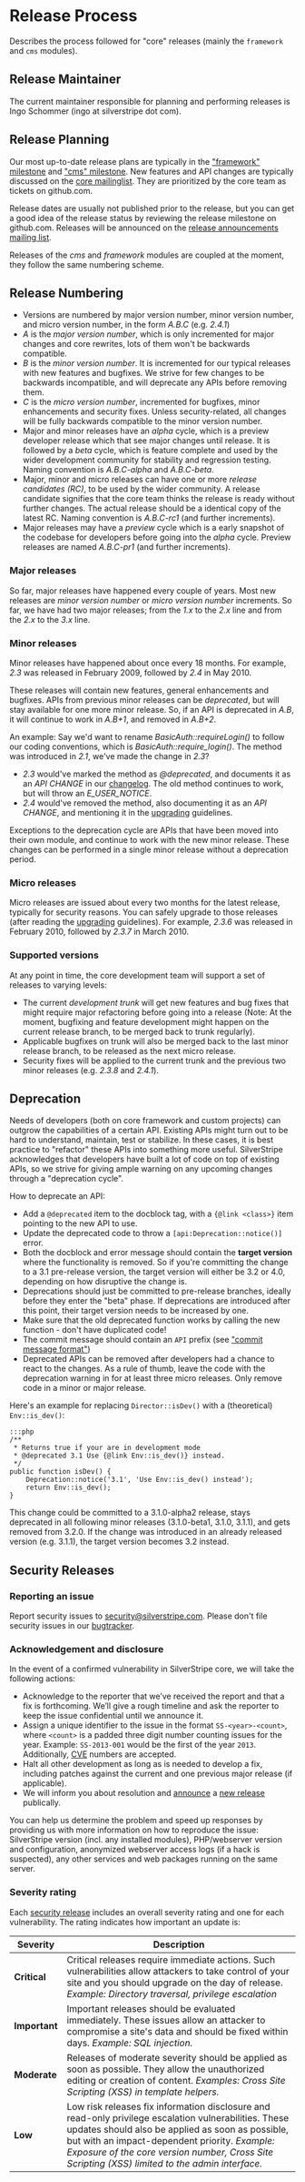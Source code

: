 # Release Process

Describes the process followed for "core" releases (mainly the `framework` and `cms` modules).

## Release Maintainer

The current maintainer responsible for planning and performing releases is Ingo Schommer (ingo at silverstripe dot com).

## Release Planning

Our most up-to-date release plans are typically in the ["framework" milestone](https://github.com/silverstripe/silverstripe-framework/issues/milestones) and ["cms" milestone](https://github.com/silverstripe/silverstripe-cms/issues/milestones).
New features and API changes are typically discussed on the [core
mailinglist](http://groups.google.com/group/silverstripe-dev). They are prioritized by the core team as tickets on 
github.com. 

Release dates are usually not published prior to the release, but you can get a good idea of the release status by
reviewing the release milestone on github.com. Releases will be
announced on the [release announcements mailing list](http://groups.google.com/group/silverstripe-announce).

Releases of the *cms* and *framework* modules are coupled at the moment, they
follow the same numbering scheme.

## Release Numbering

*  Versions are numbered by major version number, minor version number, and micro version number, in the form *A.B.C*
(e.g. *2.4.1*)
*  *A* is the *major version number*, which is only incremented for major changes and core rewrites, lots of them won't
be backwards compatible. 
*  *B* is the *minor version number*. It is incremented for our typical releases with new features and bugfixes. We
strive for few changes to be backwards incompatible, and will deprecate any APIs before removing them.
*  *C* is the *micro version number*, incremented for bugfixes, minor enhancements and security fixes. Unless
security-related, all changes will be fully backwards compatible to the minor version number.
*  Major and minor releases have an *alpha* cycle, which is a preview developer release which that see major changes
until release. It is followed by a *beta* cycle, which is feature complete and used by the wider development community
for stability and regression testing. Naming convention is *A.B.C-alpha* and *A.B.C-beta*.
*  Major, minor and micro releases can have one or more *release candidates (RC)*, to be used by the wider community. A
release candidate signifies that the core team thinks the release is ready without further changes. The actual release
should be a identical copy of the latest RC. Naming convention is *A.B.C-rc1* (and further increments).
* Major releases may have a *preview* cycle which is a early snapshot of the codebase for developers before 
going into the *alpha* cycle. Preview releases are named *A.B.C-pr1* (and further increments).

### Major releases

So far, major releases have happened every couple of years. Most new releases are *minor version number* or *micro
version number* increments.
So far, we have had two major releases; from the *1.x* to the *2.x* line and from the *2.x* to the *3.x* line.

### Minor releases

Minor releases have happened about once every 18 months. 
For example, *2.3* was released in February 2009, followed by *2.4* in May 2010.

These releases will contain new features, general enhancements and bugfixes. APIs from previous minor releases can be
*deprecated*, but will stay available for one more minor release. So, if an API is deprecated in *A.B*, it will continue
to work in *A.B+1*, and removed in *A.B+2*. 

An example: Say we'd want to rename *BasicAuth::requireLogin()* to follow our coding conventions, which is
*BasicAuth::require_login()*. The method was introduced in *2.1*, we've made the change in *2.3*?

*  *2.3* would've marked the method as *@deprecated*, and documents it as an *API CHANGE* in our
[changelog](/changelogs). The old method continues to work, but will throw an *E_USER_NOTICE*.
*  *2.4* would've removed the method, also documenting it as an *API CHANGE*, and mentioning it in the
[upgrading](/installation/upgrading) guidelines.

Exceptions to the deprecation cycle are APIs that have been moved into their own module, and continue to work with the
new minor release. These changes can be performed in a single minor release without a deprecation period.

### Micro releases

Micro releases are issued about every two months for the latest release, typically for security reasons.
You can safely upgrade to those releases (after reading the [upgrading](/installation/upgrading) guidelines).
For example, *2.3.6* was released in February 2010, followed by *2.3.7* in March 2010.

### Supported versions

At any point in time, the core development team will support a set of releases to varying levels:

*  The current *development trunk* will get new features and bug fixes that might require major refactoring before going
into a release (Note: At the moment, bugfixing and feature development might happen on the current release branch, to be
merged back to trunk regularly).
*  Applicable bugfixes on trunk will also be merged back to the last minor release branch, to be released as the next
micro release.
*  Security fixes will be applied to the current trunk and the previous two minor releases (e.g. *2.3.8* and *2.4.1*).

## Deprecation

Needs of developers (both on core framework and custom projects) can outgrow the capabilities
of a certain API. Existing APIs might turn out to be hard to understand, maintain, test or stabilize.
In these cases, it is best practice to "refactor" these APIs into something more useful.
SilverStripe acknowledges that developers have built a lot of code on top of existing APIs,
so we strive for giving ample warning on any upcoming changes through a "deprecation cycle".

How to deprecate an API:

*  Add a `@deprecated` item to the docblock tag, with a `{@link <class>}` item pointing to the new API to use.
*  Update the deprecated code to throw a `[api:Deprecation::notice()]` error.
*  Both the docblock and error message should contain the **target version** where the functionality is removed.
   So if you're committing the change to a 3.1 pre-release version, the target version will either be 3.2 or 4.0,
   depending on how disruptive the change is.
*  Deprecations should just be committed to pre-release branches, ideally before they enter the "beta" phase.
   If deprecations are introduced after this point, their target version needs to be increased by one.
*  Make sure that the old deprecated function works by calling the new function - don't have duplicated code!
*  The commit message should contain an `API` prefix (see ["commit message format"](/misc/contributing/code#commit-messages))
*  Deprecated APIs can be removed after developers had a chance to react to the changes. As a rule of thumb, leave the code with the deprecation warning in for at least three micro releases. Only remove code in a minor or major release. 

Here's an example for replacing `Director::isDev()` with a (theoretical) `Env::is_dev()`:

	:::php
	/**
	 * Returns true if your are in development mode
	 * @deprecated 3.1 Use {@link Env::is_dev()} instead.
	 */
	public function isDev() {
		Deprecation::notice('3.1', 'Use Env::is_dev() instead');
		return Env::is_dev();
	}

This change could be committed to a 3.1.0-alpha2 release, stays deprecated in all following minor releases
(3.1.0-beta1, 3.1.0, 3.1.1), and gets removed from 3.2.0. If the change was introduced in an already
released version (e.g. 3.1.1), the target version becomes 3.2 instead.

## Security Releases

### Reporting an issue

Report security issues to [security@silverstripe.com](mailto:security@silverstripe.com). 
Please don't file security issues in our [bugtracker](/misc/contributing/issues). 

### Acknowledgement and disclosure

In the event of a confirmed vulnerability in SilverStripe core, we will take the following actions:

*  Acknowledge to the reporter that we’ve received the report and that a fix is forthcoming. We’ll give a rough
timeline and ask the reporter to keep the issue confidential until we announce it.
*  Assign a unique identifier to the issue in the format `SS-<year>-<count>`, 
   where `<count>` is a padded three digit number counting issues for the year. 
   Example: `SS-2013-001` would be the first of the year `2013`.
   Additionally, [CVE](http://cve.mitre.org) numbers are accepted.
*  Halt all other development as long as is needed to develop a fix, including patches against the current and one
previous major release (if applicable).
*  We will inform you about resolution and [announce](http://groups.google.com/group/silverstripe-announce) a 
[new release](http://silverstripe.org/security-releases/) publically.

You can help us determine the problem and speed up responses by providing us with more information on how to reproduce
the issue: SilverStripe version (incl. any installed modules), PHP/webserver version and configuration, anonymized
webserver access logs (if a hack is suspected), any other services and web packages running on the same server.

### Severity rating

Each [security release](http://www.silverstripe.org/security-releases/) includes an overall severity rating and one for each vulnerability. The rating indicates how important an update is:

| Severity      | Description |
|---------------|-------------|
| **Critical**  | Critical releases require immediate actions. Such vulnerabilities allow attackers to take control of your site and you should upgrade on the day of release. *Example: Directory traversal, privilege escalation* |
| **Important** | Important releases should be evaluated immediately. These issues allow an attacker to compromise a site's data and should be fixed within days. *Example: SQL injection.* |
| **Moderate**  | Releases of moderate severity should be applied as soon as possible. They allow the unauthorized editing or creation of content. *Examples: Cross Site Scripting (XSS) in template helpers.* |
| **Low**       | Low risk releases fix information disclosure and read-only privilege escalation vulnerabilities. These updates should also be applied as soon as possible, but with an impact-dependent priority. *Example: Exposure of the core version number, Cross Site Scripting (XSS) limited to the admin interface.* |
